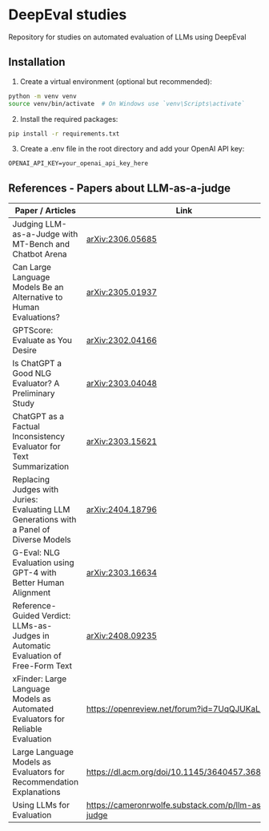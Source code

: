 # DeepEval studies
Repository for studies on automated evaluation of LLMs using DeepEval

## Installation

1. Create a virtual environment (optional but recommended):
```bash
python -m venv venv
source venv/bin/activate  # On Windows use `venv\Scripts\activate`
```  

2. Install the required packages:
```bash
pip install -r requirements.txt
```
3. Create a .env file in the root directory and add your OpenAI API key:
```
OPENAI_API_KEY=your_openai_api_key_here
```

## References - Papers about LLM-as-a-judge


| Paper / Articles                                                                        | Link                                                 |
|-----------------------------------------------------------------------------------------|------------------------------------------------------|
| Judging LLM-as-a-Judge with MT-Bench and Chatbot Arena                                  | [arXiv:2306.05685](https://arxiv.org/abs/2306.05685) |
| Can Large Language Models Be an Alternative to Human Evaluations?                       | [arXiv:2305.01937](https://arxiv.org/abs/2305.01937) |
| GPTScore: Evaluate as You Desire                                                        | [arXiv:2302.04166](https://arxiv.org/abs/2302.04166) |
| Is ChatGPT a Good NLG Evaluator? A Preliminary Study                                    | [arXiv:2303.04048](https://arxiv.org/abs/2303.04048) |
| ChatGPT as a Factual Inconsistency Evaluator for Text Summarization                     | [arXiv:2303.15621](https://arxiv.org/abs/2303.15621) | 
| Replacing Judges with Juries: Evaluating LLM Generations with a Panel of Diverse Models | [arXiv:2404.18796](https://arxiv.org/abs/2404.18796) |
| G-Eval: NLG Evaluation using GPT-4 with Better Human Alignment                          | [arXiv:2303.16634](https://arxiv.org/abs/2303.16634) |
| Reference-Guided Verdict: LLMs-as-Judges in Automatic Evaluation of Free-Form Text      | [arXiv:2408.09235](https://arxiv.org/abs/2408.09235) |
| xFinder: Large Language Models as Automated Evaluators for Reliable Evaluation          | https://openreview.net/forum?id=7UqQJUKaLM           |
| Large Language Models as Evaluators for Recommendation Explanations                     | https://dl.acm.org/doi/10.1145/3640457.3688075       |
| Using LLMs for Evaluation                                                               | https://cameronrwolfe.substack.com/p/llm-as-a-judge  | 

